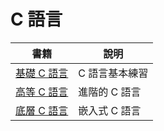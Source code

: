 # C 語言

書籍 | 說明
-----|-------
[基礎 C 語言](./C語言/基礎) | C 語言基本練習
[高等 C 語言](./C語言/高等) | 進階的 C 語言
[底層 C 語言](./C語言/底層) | 嵌入式 C 語言
